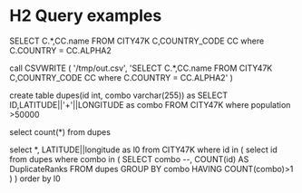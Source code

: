 # H2 Query examples

SELECT C.*,CC.name FROM CITY47K C,COUNTRY_CODE CC where C.COUNTRY = CC.ALPHA2

call CSVWRITE ( '/tmp/out.csv', 'SELECT C.*,CC.name FROM CITY47K C,COUNTRY_CODE CC where C.COUNTRY = CC.ALPHA2' ) 

create table dupes(id int, combo varchar(255)) as
SELECT ID,LATITUDE||'+'||LONGITUDE as combo FROM CITY47K where population >50000

select count(*) from dupes

select *, LATITUDE||longitude as l0 from CITY47K where id in (
select id from dupes where combo in (
SELECT combo --, COUNT(id) AS DuplicateRanks
FROM dupes
GROUP BY combo
HAVING COUNT(combo)>1
)
)
order by l0